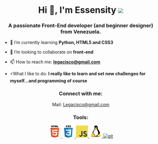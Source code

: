 <h1 align="center">Hi 👋, I'm Essensity <img height="40" src="https://emoji.gg/assets/emoji/7333-parrotdance.gif"></h1>
<h3 align="center">A passionate Front-End developer (and beginner designer) from Venezuela.</h3>

- 🌱 I’m currently learning **Python, HTML5 and CSS3**

- 👯 I’m looking to collaborate on **front-end**

- 📫 How to reach me: **legacisco@gmail.com**

- ⚡What I like to do: **I really like to learn and set new challenges for myself...and programming of course**

<h3 align="center">Connect with me:</h3>
<div align="center">

Mail: Legacisco@gmail.com

</div>

<h3 align="center"> Tools:</h3>

<p align="center"> 
  <a href="https://www.w3.org/html/" target="_blank"> 
    <img src="https://raw.githubusercontent.com/devicons/devicon/master/icons/html5/html5-original-wordmark.svg" alt="html5" width="40" height="40"/> 
  </a>
  <a href="https://www.w3schools.com/css/" target="_blank"> 
    <img src="https://raw.githubusercontent.com/devicons/devicon/master/icons/css3/css3-original-wordmark.svg" alt="css3" width="40" height="40"/> 
  </a> 
  <a href="https://developer.mozilla.org/en-US/docs/Web/JavaScript" target="_blank"> 
    <img src="https://raw.githubusercontent.com/devicons/devicon/master/icons/javascript/javascript-original.svg" alt="javascript" width="40" height="40"/> 
  </a> 
  <a href="https://www.linux.org/" target="_blank"> 
    <img src="https://raw.githubusercontent.com/devicons/devicon/master/icons/linux/linux-original.svg" alt="linux" width="40" height="40"/> 
  </a> 
  <a href="https://git-scm.com/" target="_blank"> 
    <img src="https://www.vectorlogo.zone/logos/git-scm/git-scm-icon.svg" alt="git" width="40" height="40"/> 
  </a>
</p>
